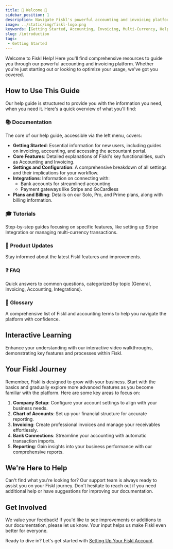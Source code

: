 ```yaml
---
title: 🎉 Welcome 🎉 
sidebar_position: 1
description: Navigate Fiskl's powerful accounting and invoicing platform with ease
image: ../static/img/fiskl-logo.png
keywords: [Getting Started, Accounting, Invoicing, Multi-Currency, Help Guide, Documentation]
slug: /introduction
tags:
 - Getting Started
---
```


Welcome to Fiskl Help! Here you'll find comprehensive resources to guide you through our powerful accounting and invoicing platform. Whether you're just starting out or looking to optimize your usage, we've got you covered.

## How to Use This Guide

Our help guide is structured to provide you with the information you need, when you need it. Here's a quick overview of what you'll find:

### 📚 Documentation

The core of our help guide, accessible via the left menu, covers:

- **Getting Started**: Essential information for new users, including guides on invoicing, accounting, and accessing the accountant portal.
- **Core Features**: Detailed explanations of Fiskl's key functionalities, such as Accounting and Invoicing.
- **Settings and Configuration**: A comprehensive breakdown of all settings and their implications for your workflow.
- **Integrations**: Information on connecting with:
  - Bank accounts for streamlined accounting
  - Payment gateways like Stripe and GoCardless
- **Plans and Billing**: Details on our Solo, Pro, and Prime plans, along with billing information.

### 🎓 Tutorials

Step-by-step guides focusing on specific features, like setting up Stripe Integration or managing multi-currency transactions.

### 📣 Product Updates

Stay informed about the latest Fiskl features and improvements.

### ❓ FAQ

Quick answers to common questions, categorized by topic (General, Invoicing, Accounting, Integrations).

### 📘 Glossary

A comprehensive list of Fiskl and accounting terms to help you navigate the platform with confidence.

## Interactive Learning

Enhance your understanding with our interactive video walkthroughs, demonstrating key features and processes within Fiskl.

## Your Fiskl Journey

Remember, Fiskl is designed to grow with your business. Start with the basics and gradually explore more advanced features as you become familiar with the platform. Here are some key areas to focus on:

1. **Company Setup**: Configure your account settings to align with your business needs.
2. **Chart of Accounts**: Set up your financial structure for accurate reporting.
3. **Invoicing**: Create professional invoices and manage your receivables effortlessly.
4. **Bank Connections**: Streamline your accounting with automatic transaction imports.
5. **Reporting**: Gain insights into your business performance with our comprehensive reports.

## We're Here to Help

Can't find what you're looking for? Our support team is always ready to assist you on your Fiskl journey. Don't hesitate to reach out if you need additional help or have suggestions for improving our documentation.

## Get Involved

We value your feedback! If you'd like to see improvements or additions to our documentation, please let us know. Your input helps us make Fiskl even better for everyone.

Ready to dive in? Let's get started with [Setting Up Your Fiskl Account](/docs/getting-started/create-account).
